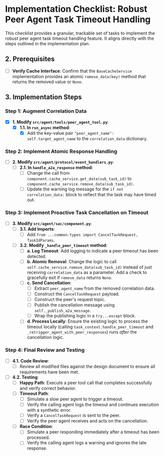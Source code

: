 # Implementation Checklist: Robust Peer Agent Task Timeout Handling

This checklist provides a granular, trackable set of tasks to implement the robust peer agent task timeout handling feature. It aligns directly with the steps outlined in the implementation plan.

## 2. Prerequisites

- [ ] **Verify Cache Interface**: Confirm that the `BaseCacheService` implementation provides an atomic `remove_data(key)` method that returns the removed value or `None`.

## 3. Implementation Steps

### Step 1: Augment Correlation Data

- [x] **1. Modify `src/agent/tools/peer_agent_tool.py`**:
    - [x] **1.1. In `run_async` method**:
        - [x] Add the key-value pair `"peer_agent_name": self.target_agent_name` to the `correlation_data` dictionary.

### Step 2: Implement Atomic Response Handling

- [ ] **2. Modify `src/agent/protocol/event_handlers.py`**:
    - [ ] **2.1. In `handle_a2a_response` method**:
        - [ ] Change the call from `component.cache_service.get_data(sub_task_id)` to `component.cache_service.remove_data(sub_task_id)`.
        - [ ] Update the warning log message for the `if not correlation_data:` block to reflect that the task may have timed out.

### Step 3: Implement Proactive Task Cancellation on Timeout

- [ ] **3. Modify `src/agent/sac/component.py`**:
    - [ ] **3.1. Add Imports**:
        - [ ] Add `from ...common.types import CancelTaskRequest, TaskIdParams`.
    - [ ] **3.2. Modify `_handle_peer_timeout` method**:
        - [ ] **a. Log Timeout**: Add logging to indicate a peer timeout has been detected.
        - [ ] **b. Atomic Removal**: Change the logic to call `self.cache_service.remove_data(sub_task_id)` instead of just receiving `correlation_data` as a parameter. Add a check to gracefully exit if `remove_data` returns `None`.
        - [ ] **c. Send Cancellation**:
            - [ ] Extract `peer_agent_name` from the removed correlation data.
            - [ ] Construct the `CancelTaskRequest` payload.
            - [ ] Construct the peer's request topic.
            - [ ] Publish the cancellation message using `self._publish_a2a_message`.
            - [ ] Wrap the publishing logic in a `try...except` block.
        - [ ] **d. Process Locally**: Ensure the existing logic to process the timeout locally (calling `task_context.handle_peer_timeout` and `_retrigger_agent_with_peer_responses`) runs *after* the cancellation logic.

### Step 4: Final Review and Testing

- [ ] **4.1. Code Review**:
    - [ ] Review all modified files against the design document to ensure all requirements have been met.
- [ ] **4.2. Testing**:
    - [ ] **Happy Path**: Execute a peer tool call that completes successfully and verify correct behavior.
    - [ ] **Timeout Path**:
        - [ ] Simulate a slow peer agent to trigger a timeout.
        - [ ] Verify the calling agent logs the timeout and continues execution with a synthetic error.
        - [ ] Verify a `CancelTaskRequest` is sent to the peer.
        - [ ] Verify the peer agent receives and acts on the cancellation.
    - [ ] **Race Condition**:
        - [ ] Simulate a peer responding immediately after a timeout has been processed.
        - [ ] Verify the calling agent logs a warning and ignores the late response.
